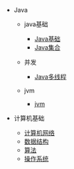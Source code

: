 
* Java

  * java基础
  
    * [Java基础](./docs/java/基础/Java基础.md) 
    * [Java集合](./docs/java/b-2Java集合.md)
    
  * 并发
  
    * [Java多线程](./docs/java/b-3Java多线程.md)
    
  * jvm
    * [jvm](./docs/java/jvm/b-4jvm.md)

* 计算机基础

  * [计算机网络](./docs/c-1计算机网络.md)
  * [数据结构](./docs/c-2数据结构.md)
  * [算法](./docs/c-3算法.md)
  * [操作系统](./docs/c-4操作系统.md)
  


  

